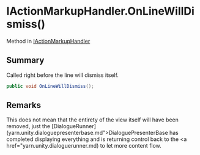 # IActionMarkupHandler.OnLineWillDismiss()

Method in [IActionMarkupHandler](/docs/api/csharp/yarn.unity.iactionmarkuphandler.md)

## Summary


Called right before the line will dismiss itself.


```csharp
public void OnLineWillDismiss();
```

## Remarks


This does not mean that the entirety of the view itself will have been removed, just the  [DialogueRunner](yarn.unity.dialoguepresenterbase.md">DialoguePresenterBase</a>  has completed displaying everything and is returning control back to the  <a href="yarn.unity.dialoguerunner.md)  to let more content flow.


